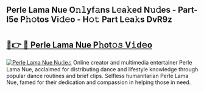 ## Perle Lama Nue O𝚗𝚕yf𝚊ns L𝚎a𝚔ed N𝚞𝚍es - Part-I5e P𝚑𝚘tos Vi𝚍𝚎o - H𝚘𝚝 Part L𝚎a𝚔s DvR9z

# <h2><a href="http://kf1dna1.oniu.top/?m=Perle+Lama+Nue">🔗👉 🔴 Perle Lama Nue P𝚑ot𝚘𝚜 V𝚒d𝚎o</a></h2>

[![Perle Lama Nue Nu𝚍e𝚜](https://i.imgur.com/0qMVB7G.gif)](http://kf1dna1.oniu.top/?m=Perle+Lama+Nue)
Online creator and multimedia entertainer Perle Lama Nue, acclaimed for distributing dance and lifestyle knowledge through popular dance routines and brief clips. Selfless humanitarian Perle Lama Nue, famed for their dedication and compassion in helping those in need.  
